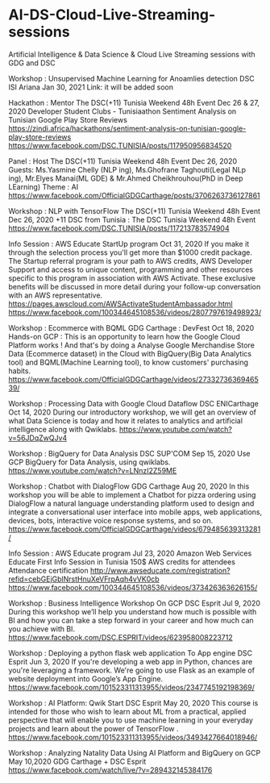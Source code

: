 # AI-DS-Cloud-Live-Streaming-sessions
Artificial Intelligence &amp; Data Science &amp; Cloud Live Streaming sessions with GDG and DSC


Workshop : Unsupervised Machine Learning for Anoamlies detection
DSC ISI Ariana 
Jan 30, 2021
Link: it will be added soon


Hackathon : Mentor
The DSC(+11) Tunisia Weekend 48h Event
Dec 26 & 27, 2020
Developer Student Clubs - Tunisiaathon
Sentiment Analysis on Tunisian Google Play Store Reviews
https://zindi.africa/hackathons/sentiment-analysis-on-tunisian-google-play-store-reviews
https://www.facebook.com/DSC.TUNISIA/posts/117950956834520


Panel : Host
The DSC(+11) Tunisia Weekend 48h Event
Dec 26, 2020
Guests: Ms.Yasmine Chelly (NLP ing), Ms.Ghofrane Taghouti(Legal NLp ing), 
Mr.Elyes Manai(ML GDE) & Mr.Ahmed Cheikhrouhou(PhD in Deep LEarning)
Theme : AI
https://www.facebook.com/OfficialGDGCarthage/posts/3706263736127861


Workshop : NLP with TensorFlow
The DSC(+11) Tunisia Weekend 48h Event
Dec 26, 2020
+11 DSC from Tunisia : The DSC Tunisia Weekend 48h Event
https://www.facebook.com/DSC.TUNISIA/posts/117213783574904


Info Session : AWS Educate StartUp program
Oct 31, 2020
If you make it through the selection process you'll get more than $1000 credit package.
The Startup referral program is your path to AWS credits,
AWS Developer Support and access to unique content, programming and other resources specific to this program in association with AWS Activate.
These exclusive benefits will be discussed in more detail during your follow-up conversation with an AWS representative.
https://pages.awscloud.com/AWSActivateStudentAmbassador.html
https://www.facebook.com/100344645108536/videos/2807797619498923/


Workshop : Ecommerce with BQML
GDG Carthage : DevFest
Oct 18, 2020
Hands-on GCP : This is an opportunity to learn how the Google Cloud Platform works ! And that's by doing a 
Analyse Google Merchandise Store Data (Ecommerce dataset) in the Cloud with BigQuery(Big Data Analytics tool) and BQML(Machine Learning tool), to know customers' purchasing habits.
https://www.facebook.com/OfficialGDGCarthage/videos/2733273636946539/


Workshop : Processing Data with Google Cloud Dataflow
DSC ENICarthage
Oct 14, 2020
During our introductory workshop, we will get an overview of what Data Science is today and how it relates to analytics and artificial intelligence along with Qwiklabs.
https://www.youtube.com/watch?v=56JDqZwQJv4


Workshop : BigQuery for Data Analysis
DSC SUP'COM
Sep 15, 2020
Use GCP BigQuery for Data Analysis, using qwiklabs.
https://www.youtube.com/watch?v=LNnzI2Z59ME


Workshop : Chatbot with DialogFlow
GDG Carthage
Aug 20, 2020
In this workshop you will be able to implement a Chatbot for pizza ordering using DialogFlow a natural language understanding platform used to design and integrate a conversational user interface into mobile apps, web applications, devices, bots, interactive voice response systems, and so on.
https://www.facebook.com/OfficialGDGCarthage/videos/679485639313281/


Info Session : AWS Educate program
Jul 23, 2020
Amazon Web Services Educate First Info Session in Tunisia
150$ AWS credits for attendees
Attendance certification 
http://www.awseducate.com/registration?refid=cebGEjGblNrstHnuXeVFrpAqh4vVK0cb
https://www.facebook.com/100344645108536/videos/373426363626155/


Workshop : Business Intelligence Workshop On GCP
DSC Esprit
Jul 9, 2020
During this workshop we’ll help you understand how much is possible with BI and how you can take a step forward in your career and how much can you achieve with BI.
https://www.facebook.com/DSC.ESPRIT/videos/623958008223712


Workshop : Deploying a python flask web application To App engine
DSC Esprit
Jun 3, 2020
If you're developing a web app in Python, chances are you're leveraging a framework.
We're going to use Flask as an example of website deployment into Google’s App Engine.
https://www.facebook.com/101523311313955/videos/2347745192198369/


Workshop : AI Platform: Qwik Start
DSC Esprit
May 20, 2020
This course is intended for those who wish to learn about ML from a practical, applied perspective that will enable you to use machine learning in your everyday projects and learn about the power of TensorFlow .
https://www.facebook.com/101523311313955/videos/3493427664018946/


Workshop : Analyzing Natality Data Using AI Platform and BigQuery on GCP
May 10,2020
GDG Carthage + DSC Esprit
https://www.facebook.com/watch/live/?v=289432145384176
